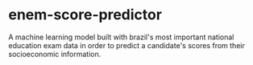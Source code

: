 # enem-score-predictor
A machine learning model built with brazil's most important national education exam data in order to predict a candidate's scores from their socioeconomic information.
